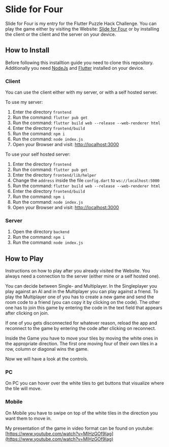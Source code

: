 # Slide for Four
Slide for Four is my entry for the Flutter Puzzle Hack Challenge.
You can play the game either by visiting the Website: [Slide for Four](https://slide-for-four.de)
or by installing the client or the client and the server on your device.

## How to Install
Before following this installtion guide you need to clone this repository.
Additionally you need [NodeJs](https://nodejs.org/en/) and [Flutter](https://flutter.dev/) installed on your device.

### Client
You can use the client either with my server, or with a self hosted server.

To use my server:
1. Enter the directory `frontend`
2. Run the command: `flutter pub get`
3. Run the command: `flutter build web --release --web-renderer html`
4. Enter the directory `frontend/build`
5. Run the command: `npm i`
6. Run the command: `node index.js`
7. Open your Browser and visit: [http://localhost:3000](http://localhost:3000)

To use your self hosted server:
1. Enter the directory `frontend`
2. Run the command: `flutter pub get`
3. Enter the directory `frontend/lib/helper`
4. Change the `address` inside the file `config.dart` to `ws://localhost:5000`
5. Run the command: `flutter build web --release --web-renderer html`
6. Enter the directory `frontend/build`
7. Run the command: `npm i`
8. Run the command: `node index.js`
9. Open your Browser and visit: [http://localhost:3000](http://localhost:3000)

### Server
1. Open the directory `backend`
2. Run the command: `npm i`
3. Run the command: `node index.js`

## How to Play
Instructions on how to play after you already visited the Website.
You always need a connection to the server (either mine or a self hosted one).

You can decide between Single- and Multiplayer. In the Singleplayer you play against an AI and in the Multiplayer you can play against a friend. To play the Multiplayer one of you has to create a new game and send the room code to a friend (you can copy it by clicking on the code). The other one has to join this game by entering the code in the text field that appears after clicking on join.

If one of you gets disconnected for whatever reason, reload the app and reconnect to the game by entering the code after clicking on reconnect.

Inside the Game you have to move your tiles by moving the white ones in the appropriate direction. The first one moving four of their own tiles in a row, column or diagonal wins the game.

Now we will have a look at the controls.
### PC
On PC you can hover over the white tiles to get buttons that visualize where the tile will move.

### Mobile
On Mobile you have to swipe on top of the white tiles in the direction you want them to move in.

My presentation of the game in video format can be found on youtube: [https://www.youtube.com/watch?v=MIHzGOf9Iag](https://www.youtube.com/watch?v=MIHzGOf9Iag)
